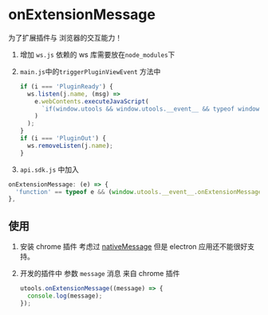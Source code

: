 # onExtensionMessage

为了扩展插件与 浏览器的交互能力！

1. 增加 `ws.js`
   依赖的 ws 库需要放在`node_modules`下

2. `main.js`中的`triggerPluginViewEvent` 方法中

   ```js
   if (i === 'PluginReady') {
     ws.listen(j.name, (msg) =>
       e.webContents.executeJavaScript(
         `if(window.utools && window.utools.__event__ && typeof window.utools.__event__.onExtensionMessage === 'function' ) { try { window.utools.__event__.onExtensionMessage(${msg})} catch(e) {} }`
       )
     );
   }
   if (i === 'PluginOut') {
     ws.removeListen(j.name);
   }
   ```

3. `api.sdk.js` 中加入

```js
onExtensionMessage: (e) => {
  'function' == typeof e && (window.utools.__event__.onExtensionMessage = e);
},
```

## 使用

1. 安装 chrome 插件
   考虑过 [nativeMessage](https://developer.chrome.com/docs/extensions/reference/runtime/#method-sendNativeMessage) 但是 electron 应用还不能很好支持。

2. 开发的插件中
   参数 `message` 消息 来自 chrome 插件
   ```js
   utools.onExtensionMessage((message) => {
     console.log(message);
   });
   ```
